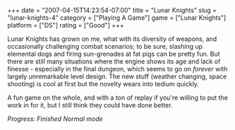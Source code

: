 +++
date = "2007-04-15T14:23:54-07:00"
title = "Lunar Knights"
slug = "lunar-knights-4"
category = ["Playing A Game"]
game = ["Lunar Knights"]
platform = ["DS"]
rating = ["Good"]
+++

Lunar Knights has grown on me, what with its diversity of weapons, and occasionally challenging combat scenarios; to be sure, slashing up elemental dogs and firing sun-grenades at fat pigs can be pretty fun.  But there are still many situations where the engine shows its age and lack of finesse - especially in the final dungeon, which seems to go on <i>forever</i> with largely unremarkable level design.  The new stuff (weather changing, space shooting) is cool at first but the novelty wears into tedium quickly.

A fun game on the whole, and with a ton of replay if you're willing to put the work in for it, but I still think they could have done better.

<i>Progress: Finished Normal mode</i>